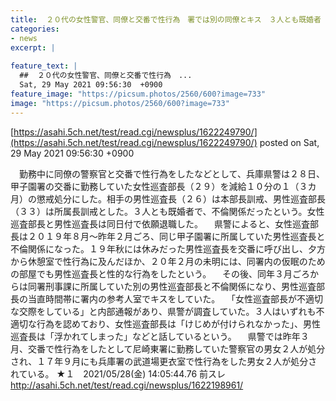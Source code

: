 ```yaml
---
title:  ２０代の女性警官、同僚と交番で性行為　署では別の同僚とキス　３人とも既婚者 ★6  
categories:
- news
excerpt: |
  
feature_text: |
  ##  ２０代の女性警官、同僚と交番で性行為　...
  Sat, 29 May 2021 09:56:30  +0900
feature_image: "https://picsum.photos/2560/600?image=733"
image: "https://picsum.photos/2560/600?image=733"
---
```


[https://asahi.5ch.net/test/read.cgi/newsplus/1622249790/](https://asahi.5ch.net/test/read.cgi/newsplus/1622249790/)
posted on Sat, 29 May 2021 09:56:30  +0900

<!--more-->

　勤務中に同僚の警察官と交番で性行為をしたなどとして、兵庫県警は２８日、甲子園署の交番に勤務していた女性巡査部長（２９）を減給１０分の１（３カ月）の懲戒処分にした。相手の男性巡査長（２６）は本部長訓戒、男性巡査部長（３３）は所属長訓戒とした。３人とも既婚者で、不倫関係だったという。女性巡査部長と男性巡査長は同日付で依願退職した。 　県警によると、女性巡査部長は２０１９年８月〜昨年２月ごろ、同じ甲子園署に所属していた男性巡査長と不倫関係になった。１９年秋には休みだった男性巡査長を交番に呼び出し、夕方から休憩室で性行為に及んだほか、２０年２月の未明には、同署内の仮眠のための部屋でも男性巡査長と性的な行為をしたという。 　その後、同年３月ごろからは同署刑事課に所属していた別の男性巡査部長と不倫関係になり、男性巡査部長の当直時間帯に署内の参考人室でキスをしていた。 　「女性巡査部長が不適切な交際をしている」と内部通報があり、県警が調査していた。３人はいずれも不適切な行為を認めており、女性巡査部長は「けじめが付けられなかった」、男性巡査長は「浮かれてしまった」などと話しているという。 　県警では昨年３月、交番で性行為をしたとして尼崎東署に勤務していた警察官の男女２人が処分され、１７年９月にも兵庫署の武道場更衣室で性行為をした男女２人が処分されている。 ★１　2021/05/28(金) 14:05:44.76 前スレ http://asahi.5ch.net/test/read.cgi/newsplus/1622198961/
